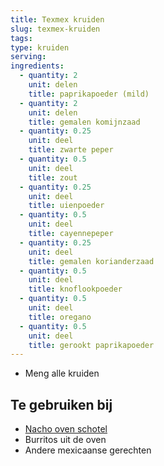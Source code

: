 ```yaml
---
title: Texmex kruiden
slug: texmex-kruiden
tags: 
type: kruiden
serving: 
ingredients:
  - quantity: 2
    unit: delen
    title: paprikapoeder (mild)
  - quantity: 2
    unit: delen
    title: gemalen komijnzaad
  - quantity: 0.25
    unit: deel
    title: zwarte peper
  - quantity: 0.5
    unit: deel
    title: zout
  - quantity: 0.25
    unit: deel
    title: uienpoeder
  - quantity: 0.5
    unit: deel
    title: cayennepeper
  - quantity: 0.25
    unit: deel
    title: gemalen korianderzaad
  - quantity: 0.5
    unit: deel
    title: knoflookpoeder
  - quantity: 0.5
    unit: deel
    title: oregano
  - quantity: 0.5
    unit: deel
    title: gerookt paprikapoeder
---
```

- Meng alle kruiden

## Te gebruiken bij

- [Nacho oven schotel](/recepten/hoofdgerecht/nacho)
- Burritos uit de oven 
- Andere mexicaanse gerechten